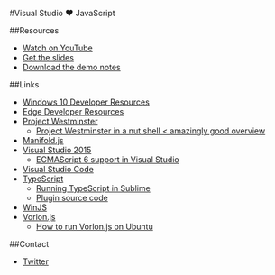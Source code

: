 #Visual Studio ❤ JavaScript

##Resources  
- [Watch on YouTube](http://youtu.be/KIPo3Rct1E4)
- [Get the slides]()
- [Download the demo notes]()

##Links
- [Windows 10 Developer Resources](http://dev.windows.com)
- [Edge Developer Resources](http://bit.ly/edgeForDevs)
- [Project Westminster](http://bit.ly/projectWestminster)
  - [Project Westminster in a nut shell < amazingly good overview](http://blogs.windows.com/buildingapps/2015/07/06/project-westminster-in-a-nutshell/)
- [Manifold.js](http://manifoldjs.com)
- [Visual Studio 2015](http://visualstudio.com)
  - [ECMAScript 6 support in Visual Studio](http://www.sadev.co.za/content/visual-studio-es6)
- [Visual Studio Code](http://j.mp/VS_Code)
- [TypeScript](http://www.typescriptlang.org)
  - [Running TypeScript in Sublime](http://www.sadev.co.za/content/how-use-typescript-sublime-text)
  - [Plugin source code](https://github.com/Microsoft/TypeScript-Sublime-Plugin)
- [WinJS](http://try.buildwinjs.com)
- [Vorlon.js](http://vorlonjs.com)
  - [How to run Vorlon.js on Ubuntu](http://www.sadev.co.za/content/running-vorlonjs-ubuntu)

##Contact
- [Twitter](http://twitter.com/rmaclean)
